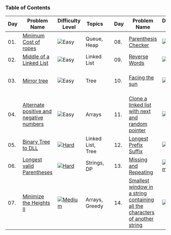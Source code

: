 

<h3>Table of Contents</h3>

|Day  | Problem Name |Difficulty Level| Topics | | Day  | Problem Name | Difficulty Level | Topics | | Day  | Problem Name | Difficulty Level | Topics |
|-----|--------------|-----------------|-------|--|-----|--------------|------------------|--------|--|------|-------------|------------------|--------|
| 01. |[Minimum Cost of ropes](https://www.geeksforgeeks.org/problems/minimum-cost-of-ropes-1587115620/1)| ![Easy](https://img.shields.io/badge/Easy-Green?style=flat) | Queue, Heap | | 08. |[Parenthesis Checker](https://www.geeksforgeeks.org/problems/parenthesis-checker2744/1)| ![Easy](https://img.shields.io/badge/Easy-Green?style=flat) | String, Stack | | 15. |[Palindrome Linked List](https://www.geeksforgeeks.org/problems/check-if-linked-list-is-pallindrome/1)| [![Medium](https://badge.ttsalpha.com/api?status=Medium&color=orange)](https://example.com) | Linked List, Palindrome |
| 02. |[Middle of a Linked List](https://www.geeksforgeeks.org/problems/finding-middle-element-in-a-linked-list/1)| ![Easy](https://img.shields.io/badge/Easy-Green?style=flat) | Linked List | | 09. | [Reverse Words](https://www.geeksforgeeks.org/problems/reverse-words-in-a-given-string5459/1) | ![Easy](https://img.shields.io/badge/Easy-Green?style=flat) | Strings | | 16. |[Roof Top](https://www.geeksforgeeks.org/problems/roof-top-1587115621/1) | ![Easy](https://img.shields.io/badge/Easy-Green?style=flat) | Arrays, Searching | 
| 03. |[Mirror tree](https://www.geeksforgeeks.org/problems/mirror-tree/1)| ![Easy](https://img.shields.io/badge/Easy-Green?style=flat) | Tree | | 10. |[Facing the sun](https://www.geeksforgeeks.org/problems/facing-the-sun2126/1)| ![Easy](https://img.shields.io/badge/Easy-Green?style=flat) | Arrays, Searching | | 17. |[K Sized Subarray Maximum](https://www.geeksforgeeks.org/problems/maximum-of-all-subarrays-of-size-k3101/1) | [![Medium](https://badge.ttsalpha.com/api?status=Medium&color=orange)](https://example.com) | Sliding Window, Arrays, Queue |
| 04. |[Alternate positive and negative numbers](https://www.geeksforgeeks.org/problems/array-of-alternate-ve-and-ve-nos1401/1)| ![Easy](https://img.shields.io/badge/Easy-Green?style=flat) | Arrays | | 11. |[Clone a linked list with next and random pointer](https://www.geeksforgeeks.org/problems/clone-a-linked-list-with-next-and-random-pointer/1)| [![Hard](https://badge.ttsalpha.com/api?status=Hard&color=red)](https://example.com) | Linked List | | 18. |[Minimal Cost](https://www.geeksforgeeks.org/problems/minimal-cost/1) | [![Medium](https://badge.ttsalpha.com/api?status=Medium&color=orange)](https://example.com) | DP, Arrays |
| 05. |[Binary Tree to DLL](https://www.geeksforgeeks.org/problems/binary-tree-to-dll/1)| [![Hard](https://badge.ttsalpha.com/api?status=Hard&color=red)](https://example.com) | Linked List,  Tree | | 12. |[Longest Prefix Suffix](https://www.geeksforgeeks.org/problems/longest-prefix-suffix2527/1)| [![Hard](https://badge.ttsalpha.com/api?status=Hard&color=red)](https://example.com) | Strings | | 19. |[Total count](https://www.geeksforgeeks.org/problems/total-count2415/1)| ![Easy](https://img.shields.io/badge/Easy-Green?style=flat) | Arrays |
| 06. |[Longest valid Parentheses](https://www.geeksforgeeks.org/problems/longest-valid-parentheses5657/1)| [![Hard](https://badge.ttsalpha.com/api?status=Hard&color=red)](https://example.com) | Strings, DP | | 13. |[Missing and Repeating](https://www.geeksforgeeks.org/problems/find-missing-and-repeating2512/1)| [![Medium](https://badge.ttsalpha.com/api?status=Medium&color=orange)](https://example.com) | Arrays | | 20. |[Merge two BST's](https://www.geeksforgeeks.org/problems/merge-two-bst-s/1)| [![Medium](https://badge.ttsalpha.com/api?status=Medium&color=orange)](https://example.com) | Binary Tree, Tree |
| 07. |[Minimize the Heights II](https://www.geeksforgeeks.org/problems/minimize-the-heights3351/1)| [![Medium](https://badge.ttsalpha.com/api?status=Medium&color=orange)](https://example.com) | Arrays, Greedy | | 14. |[Smallest window in a string containing all the characters of another string](https://www.geeksforgeeks.org/problems/smallest-window-in-a-string-containing-all-the-characters-of-another-string-1587115621/1)| [![Hard](https://badge.ttsalpha.com/api?status=Hard&color=red)](https://example.com) | Sliding Window, Hash, Strings, DP | | 21. |[Multiply two linked lists](https://www.geeksforgeeks.org/problems/multiply-two-linked-lists/1) | ![Easy](https://img.shields.io/badge/Easy-Green?style=flat) | Linked List |

